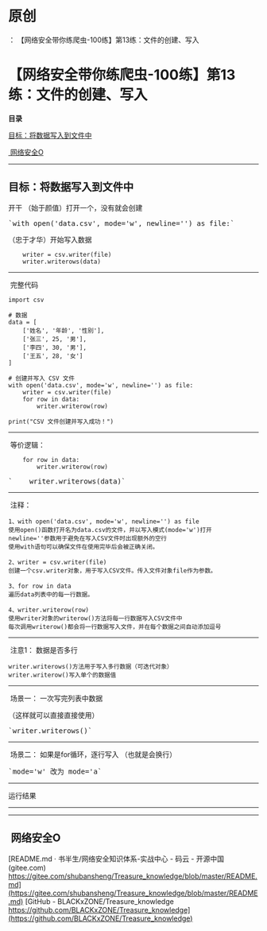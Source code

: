 # 原创
：  【网络安全带你练爬虫-100练】第13练：文件的创建、写入

# 【网络安全带你练爬虫-100练】第13练：文件的创建、写入

**目录**

[目标：将数据写入到文件中](#%E7%9B%AE%E6%A0%87%EF%BC%9A%E5%B0%86%E6%95%B0%E6%8D%AE%E5%86%99%E5%85%A5%E5%88%B0%E6%96%87%E4%BB%B6%E4%B8%AD)

[ 网络安全O](#%E4%B8%89%E3%80%81%E7%BD%91%E7%BB%9C%E5%AE%89%E5%85%A8%E5%B0%8F%E5%9C%88%E5%AD%90)

---


## 目标：将数据写入到文件中

> 
开干
（始于颜值）打开一个，没有就会创建
<pre>`with open('data.csv', mode='w', newline='') as file:`</pre>
（忠于才华）开始写入数据
<pre><code>    writer = csv.writer(file)
    writer.writerows(data)</code></pre>



---


> 
 完整代码
<pre><code>import csv

# 数据
data = [
    ['姓名', '年龄', '性别'],
    ['张三', 25, '男'],
    ['李四', 30, '男'],
    ['王五', 28, '女']
]

# 创建并写入 CSV 文件
with open('data.csv', mode='w', newline='') as file:
    writer = csv.writer(file)
    for row in data:
        writer.writerow(row)

print("CSV 文件创建并写入成功！")</code></pre>



---


> 
 等价逻辑：
<pre><code>    for row in data:
        writer.writerow(row)</code></pre>
<pre>`    writer.writerows(data)`</pre>



---


> 
 注释：
<pre><code>1、with open('data.csv', mode='w', newline='') as file
使用open()函数打开名为data.csv的文件，并以写入模式(mode='w')打开
newline=''参数用于避免在写入CSV文件时出现额外的空行
使用with语句可以确保文件在使用完毕后会被正确关闭。

2、writer = csv.writer(file)
创建一个csv.writer对象，用于写入CSV文件。传入文件对象file作为参数。

3、for row in data
遍历data列表中的每一行数据。

4、writer.writerow(row)
使用writer对象的writerow()方法将每一行数据写入CSV文件中
每次调用writerow()都会将一行数据写入文件，并在每个数据之间自动添加逗号</code></pre>



---


> 
 注意1：
数据是否多行
<pre><code>writer.writerows()方法用于写入多行数据（可迭代对象）
writer.writerow()写入单个的数据值</code></pre>



---


> 
 场景一：
一次写完列表中数据

（这样就可以直接直接使用）
<pre>`writer.writerows()`</pre>



---


> 
 场景二：
如果是for循环，逐行写入
（也就是会换行）
<pre>`mode='w' 改为 mode='a`</pre>



---


> 
运行结果






---


---


> 
<h2> 网络安全O</h2>

[README.md · 书半生/网络安全知识体系-实战中心 - 码云 - 开源中国 (gitee.com)<img alt="" src="https://csdnimg.cn/release/blog_editor_html/release2.3.2/ckeditor/plugins/CsdnLink/icons/icon-default.png?t=N5K3"/>https://gitee.com/shubansheng/Treasure_knowledge/blob/master/README.md](https://gitee.com/shubansheng/Treasure_knowledge/blob/master/README.md)
[GitHub - BLACKxZONE/Treasure_knowledge<img alt="" src="https://csdnimg.cn/release/blog_editor_html/release2.3.2/ckeditor/plugins/CsdnLink/icons/icon-default.png?t=N5K3"/>https://github.com/BLACKxZONE/Treasure_knowledge](https://github.com/BLACKxZONE/Treasure_knowledge)



